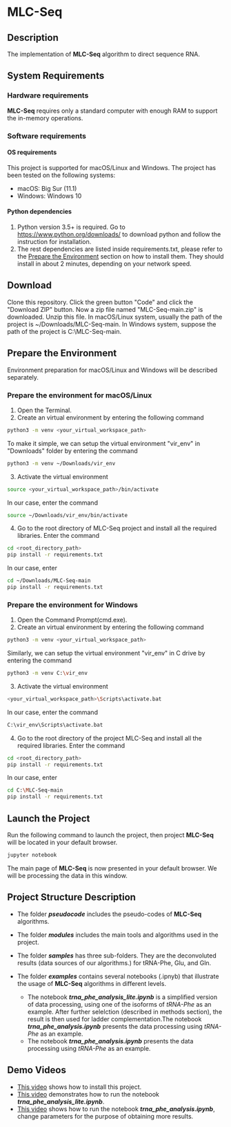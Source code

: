 # MLC-Seq

## Description
The implementation of **MLC-Seq** algorithm to direct sequence RNA.

## System Requirements

### Hardware requirements
**MLC-Seq** requires only a standard computer with enough RAM to support the in-memory operations.

### Software requirements
#### OS requirements
This project is supported for macOS/Linux and Windows. The project has been tested on the following systems:
- macOS: Big Sur (11.1)
- Windows: Windows 10

#### Python dependencies
1. Python version 3.5+ is required. Go to https://www.python.org/downloads/ to download python and follow the instruction for installation.
2. The rest dependencies are listed inside requirements.txt, please refer to the [Prepare the Environment](#prepare-the-environment) section on how to install them. They should install in about 2 minutes, depending on your network speed.

## Download
Clone this repository. Click the green button "Code" and click the "Download ZIP" button. Now a zip file named "MLC-Seq-main.zip" is downloaded. Unzip this file. In macOS/Linux system, usually the path of the project is ~/Downloads/MLC-Seq-main. In Windows system, suppose the path of the project is C:\MLC-Seq-main.

## Prepare the Environment
Environment preparation for macOS/Linux and Windows will be described separately.
### Prepare the environment for macOS/Linux
1. Open the Terminal.
2. Create an virtual environment by entering the following command
```Bash
python3 -m venv <your_virtual_workspace_path>
```
To make it simple, we can setup the virtual environment "vir_env" in "Downloads" folder by entering the command
```Bash
python3 -m venv ~/Downloads/vir_env
```
3. Activate the virtual environment
```Bash
source <your_virtual_workspace_path>/bin/activate
```
In our case, enter the command
```Bash
source ~/Downloads/vir_env/bin/activate
```
4. Go to the root directory of MLC-Seq project and install all the required libraries. Enter the command
```Bash
cd <root_directory_path>
pip install -r requirements.txt
```
In our case, enter
```Bash
cd ~/Downloads/MLC-Seq-main
pip install -r requirements.txt
```

### Prepare the environment for Windows
1. Open the Command Prompt(cmd.exe).
2. Create an virtual environment by entering the following command
```Bash
python3 -m venv <your_virtual_workspace_path>
```
Similarly, we can setup the virtual environment "vir_env" in C drive by entering the command
```Bash
python3 -m venv C:\vir_env
```
3. Activate the virtual environment
```Bash
<your_virtual_workspace_path>\Scripts\activate.bat
```
In our case, enter the command 
```Bash
C:\vir_env\Scripts\activate.bat
```
4. Go to the root directory of the project MLC-Seq and install all the required libraries. Enter the command
```Bash
cd <root_directory_path>
pip install -r requirements.txt
```
In our case, enter
```Bash
cd C:\MLC-Seq-main
pip install -r requirements.txt
```
## Launch the Project
Run the following command to launch the project, then project **MLC-Seq** will be located in your default browser.
```Bash
jupyter notebook
```

The main page of **MLC-Seq** is now presented in your default browser. We will be processing the data in this window.

## Project Structure Description
- The folder <em>**pseudocode**</em> includes the pseudo-codes of **MLC-Seq** algorithms. 
- The folder <em>**modules**</em> includes the main tools and algorithms used in the project. 
- The folder <em>**samples**</em> has three sub-folders. They are the deconvoluted results (data sources of our algorithms.) for tRNA-Phe, Glu, and Gln. 
- The folder <em>**examples**</em> contains several notebooks (.ipnyb) that illustrate the usage of **MLC-Seq** algorithms in different levels. 

	- The notebook <em>**trna_phe_analysis_lite.ipynb**</em> is a simplified version of data processing, using one of the isoforms of <em>tRNA-Phe</em> as an example. After further selelction (described in methods section), the result is then used for ladder complementation.The notebook <em>**trna_phe_analysis.ipynb**</em> presents the data processing using <em>tRNA-Phe</em> as an example. 
	- The notebook <em>**trna_phe_analysis.ipynb**</em> presents the data processing using <em>tRNA-Phe</em> as an example.

## Demo Videos
- [This video](https://youtu.be/0hQkDnjLPZM) shows how to install this project.
- [This video](https://youtu.be/pliz7t1gWKg) demonstrates how to run the notebook <em>**trna_phe_analysis_lite.ipynb**</em>.
- [This video](https://youtu.be/eyJBcZLqakg) shows how to run the notebook <em>**trna_phe_analysis.ipynb**</em>, change parameters for the purpose of obtaining more results.

